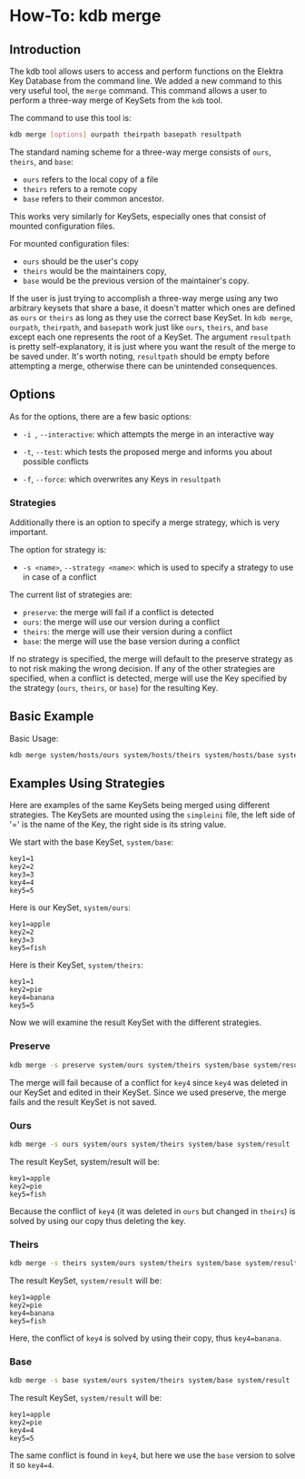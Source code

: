 # How-To: kdb merge #

## Introduction ##

The kdb tool allows users to access and perform functions on the Elektra Key Database from the command line. We added
a new command to this very useful tool, the `merge` command. This command allows a user to perform a three-way merge
of KeySets from the `kdb` tool.

The command to use this tool is:

```sh
kdb merge [options] ourpath theirpath basepath resultpath
```

The standard naming scheme for a three-way merge consists of `ours`, `theirs`, and `base`:

- `ours` refers to the local copy of a file
- `theirs` refers to a remote copy
- `base` refers to their common ancestor.

This works very similarly for KeySets, especially ones that consist of mounted configuration files.

For mounted configuration files:

- `ours` should be the user's copy
- `theirs` would be the maintainers copy,
- `base` would be the previous version of the maintainer's copy.

If the user is just trying to accomplish a three-way merge using any two arbitrary keysets that share a base,
it doesn't matter which ones are defined as `ours` or `theirs` as long as they use the correct base KeySet.
In `kdb merge`, `ourpath`, `theirpath`, and `basepath` work just like `ours`, `theirs`, and `base` except each one represents the
root of a KeySet. The argument `resultpath` is pretty self-explanatory, it is just where you want the result of the merge to be saved under.
It's worth noting, `resultpath` should be empty before attempting a merge, otherwise there can be unintended consequences.

## Options ##

As for the options, there are a few basic options:

- `-i `, `--interactive`: which attempts the merge in an interactive way

- `-t`,  `--test`: which tests the proposed merge and informs you about possible
				conflicts

- `-f`, `--force`: which overwrites any Keys in `resultpath`

### Strategies ###

Additionally there is an option to specify a merge strategy, which is very important.

The option for strategy is:

- `-s <name>`, `--strategy <name>`: which is used to specify a strategy to use in case of a conflict

The current list of strategies are:

- `preserve`: the merge will fail if a conflict is detected
- `ours`: the merge will use our version during a conflict
- `theirs`: the merge will use their version during a conflict
- `base`: the merge will use the base version during a conflict

If no strategy is specified, the merge will default to the preserve strategy as to not risk making the wrong decision.
If any of the other strategies are specified, when a conflict is detected, merge will use the Key specified by the
strategy (`ours`, `theirs`, or `base`) for the resulting Key.

## Basic Example ##

Basic Usage:

```sh
kdb merge system/hosts/ours system/hosts/theirs system/hosts/base system/hosts/result
```

## Examples Using Strategies ##

Here are examples of the same KeySets being merged using different strategies.
The KeySets are mounted using the `simpleini` file, the left side of '=' is the name of
the Key, the right side is its string value.

We start with the base KeySet, `system/base`:

  	key1=1
	key2=2
	key3=3
	key4=4
	key5=5

Here is our KeySet, `system/ours`:

	key1=apple
	key2=2
	key3=3
	key5=fish

Here is their KeySet, `system/theirs`:

	key1=1
	key2=pie
	key4=banana
	key5=5

Now we will examine the result KeySet with the different strategies.

### Preserve ###

```sh
kdb merge -s preserve system/ours system/theirs system/base system/result
```

The merge will fail because of a conflict for `key4` since `key4` was deleted in our KeySet and
edited in their KeySet. Since we used preserve, the merge fails and the result KeySet is not saved.

### Ours ###

```sh
kdb merge -s ours system/ours system/theirs system/base system/result
```

The result KeySet, system/result will be:

	key1=apple
	key2=pie
	key5=fish

Because the conflict of `key4` (it was deleted in `ours` but changed in `theirs`) is solved by using our copy
thus deleting the key.

### Theirs ###

```sh
kdb merge -s theirs system/ours system/theirs system/base system/result
```

The result KeySet, `system/result` will be:

	key1=apple
	key2=pie
	key4=banana
	key5=fish

Here, the conflict of `key4` is solved by using their copy, thus `key4=banana`.

### Base ###

```sh
kdb merge -s base system/ours system/theirs system/base system/result
```

The result KeySet, `system/result` will be:

	key1=apple
	key2=pie
	key4=4
	key5=5

The same conflict is found in `key4`, but here we use the `base` version to solve it so `key4=4`.
